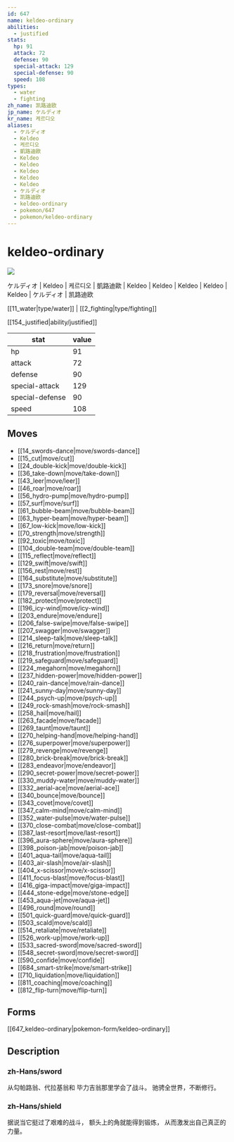 ```yaml
---
id: 647
name: keldeo-ordinary
abilities:
  - justified
stats:
  hp: 91
  attack: 72
  defense: 90
  special-attack: 129
  special-defense: 90
  speed: 108
types:
  - water
  - fighting
zh_name: 凯路迪欧
jp_name: ケルディオ
kr_name: 케르디오
aliases:
  - ケルディオ
  - Keldeo
  - 케르디오
  - 凱路迪歐
  - Keldeo
  - Keldeo
  - Keldeo
  - Keldeo
  - Keldeo
  - ケルディオ
  - 凯路迪欧
  - keldeo-ordinary
  - pokemon/647
  - pokemon/keldeo-ordinary
---
```

# keldeo-ordinary

![](https://raw.githubusercontent.com/PokeAPI/sprites/master/sprites/pokemon/647.png)

ケルディオ | Keldeo | 케르디오 | 凱路迪歐 | Keldeo | Keldeo | Keldeo | Keldeo | Keldeo | ケルディオ | 凯路迪欧

[[11_water|type/water]] | [[2_fighting|type/fighting]]

[[154_justified|ability/justified]]

|stat|value|
|---|---|
|hp|91|
|attack|72|
|defense|90|
|special-attack|129|
|special-defense|90|
|speed|108|


## Moves

- [[14_swords-dance|move/swords-dance]]
- [[15_cut|move/cut]]
- [[24_double-kick|move/double-kick]]
- [[36_take-down|move/take-down]]
- [[43_leer|move/leer]]
- [[46_roar|move/roar]]
- [[56_hydro-pump|move/hydro-pump]]
- [[57_surf|move/surf]]
- [[61_bubble-beam|move/bubble-beam]]
- [[63_hyper-beam|move/hyper-beam]]
- [[67_low-kick|move/low-kick]]
- [[70_strength|move/strength]]
- [[92_toxic|move/toxic]]
- [[104_double-team|move/double-team]]
- [[115_reflect|move/reflect]]
- [[129_swift|move/swift]]
- [[156_rest|move/rest]]
- [[164_substitute|move/substitute]]
- [[173_snore|move/snore]]
- [[179_reversal|move/reversal]]
- [[182_protect|move/protect]]
- [[196_icy-wind|move/icy-wind]]
- [[203_endure|move/endure]]
- [[206_false-swipe|move/false-swipe]]
- [[207_swagger|move/swagger]]
- [[214_sleep-talk|move/sleep-talk]]
- [[216_return|move/return]]
- [[218_frustration|move/frustration]]
- [[219_safeguard|move/safeguard]]
- [[224_megahorn|move/megahorn]]
- [[237_hidden-power|move/hidden-power]]
- [[240_rain-dance|move/rain-dance]]
- [[241_sunny-day|move/sunny-day]]
- [[244_psych-up|move/psych-up]]
- [[249_rock-smash|move/rock-smash]]
- [[258_hail|move/hail]]
- [[263_facade|move/facade]]
- [[269_taunt|move/taunt]]
- [[270_helping-hand|move/helping-hand]]
- [[276_superpower|move/superpower]]
- [[279_revenge|move/revenge]]
- [[280_brick-break|move/brick-break]]
- [[283_endeavor|move/endeavor]]
- [[290_secret-power|move/secret-power]]
- [[330_muddy-water|move/muddy-water]]
- [[332_aerial-ace|move/aerial-ace]]
- [[340_bounce|move/bounce]]
- [[343_covet|move/covet]]
- [[347_calm-mind|move/calm-mind]]
- [[352_water-pulse|move/water-pulse]]
- [[370_close-combat|move/close-combat]]
- [[387_last-resort|move/last-resort]]
- [[396_aura-sphere|move/aura-sphere]]
- [[398_poison-jab|move/poison-jab]]
- [[401_aqua-tail|move/aqua-tail]]
- [[403_air-slash|move/air-slash]]
- [[404_x-scissor|move/x-scissor]]
- [[411_focus-blast|move/focus-blast]]
- [[416_giga-impact|move/giga-impact]]
- [[444_stone-edge|move/stone-edge]]
- [[453_aqua-jet|move/aqua-jet]]
- [[496_round|move/round]]
- [[501_quick-guard|move/quick-guard]]
- [[503_scald|move/scald]]
- [[514_retaliate|move/retaliate]]
- [[526_work-up|move/work-up]]
- [[533_sacred-sword|move/sacred-sword]]
- [[548_secret-sword|move/secret-sword]]
- [[590_confide|move/confide]]
- [[684_smart-strike|move/smart-strike]]
- [[710_liquidation|move/liquidation]]
- [[811_coaching|move/coaching]]
- [[812_flip-turn|move/flip-turn]]

## Forms



[[647_keldeo-ordinary|pokemon-form/keldeo-ordinary]]

## Description

### zh-Hans/sword

从勾帕路翁、代拉基翁和
毕力吉翁那里学会了战斗。
驰骋全世界，不断修行。

### zh-Hans/shield

据说当它挺过了艰难的战斗，
额头上的角就能得到锻炼，
从而激发出自己真正的力量。

